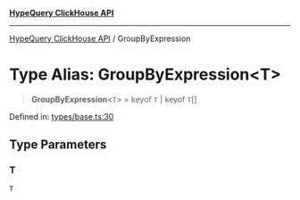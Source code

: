 [**HypeQuery ClickHouse API**](../README.md)

***

[HypeQuery ClickHouse API](../globals.md) / GroupByExpression

# Type Alias: GroupByExpression\<T\>

> **GroupByExpression**\<`T`\> = keyof `T` \| keyof `T`[]

Defined in: [types/base.ts:30](https://github.com/hypequery/hypequery/blob/3a853586c0085fc2ab37dc87d6e763ba6887182a/packages/clickhouse/src/types/base.ts#L30)

## Type Parameters

### T

`T`
